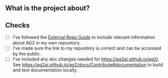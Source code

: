 <!-- Thank you for your contribution! Please review https://ag2ai.github.io/ag2/docs/Contribute before opening a pull request. -->

<!-- Please add a reviewer to the assignee section when you create a PR. If you don't have the access to it, we will shortly find a reviewer and assign them to your PR. -->

## What is the project about?

<!-- Please give a short summary of your project, include a link to your repo-->


## Checks

- [ ] I've followed the [External Repo Guide](../../external_repo_guide.md) to include relevant information about AG2 in my own repository.
- [ ] I've made sure the link to my repository is correct and can be accessed by the public.
- [ ] I've included any doc changes needed for https://ag2ai.github.io/ag2/. See https://ag2ai.github.io/ag2/docs/Contribute#documentation to build and test documentation locally.
